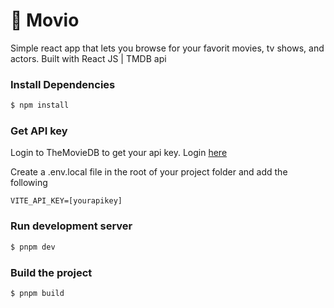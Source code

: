 # 🍿 Movio

Simple react app that lets you browse for your favorit movies, tv shows, and actors.
Built with React JS | TMDB api

### Install Dependencies

```sh
$ npm install
```

### Get API key

Login to TheMovieDB to get your api key. Login [here](https://www.themoviedb.org/settings/api)

Create a .env.local file in the root of your project folder and add the following

```
VITE_API_KEY=[yourapikey]
```

### Run development server

```sh
$ pnpm dev
```

### Build the project

```sh
$ pnpm build
```
